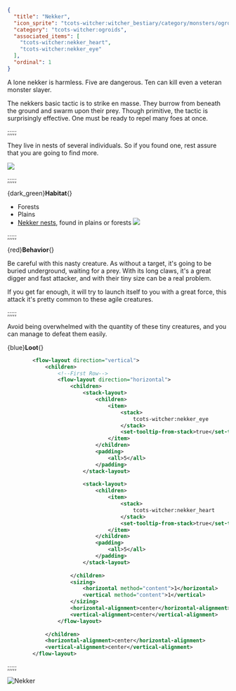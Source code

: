 ```json
{
  "title": "Nekker",
  "icon_sprite": "tcots-witcher:witcher_bestiary/category/monsters/ogroids/nekker",
  "category": "tcots-witcher:ogroids",
  "associated_items": [
    "tcots-witcher:nekker_heart",
    "tcots-witcher:nekker_eye"
  ],
  "ordinal": 1
}
```

A lone nekker is harmless. Five are dangerous. Ten can kill even a veteran monster slayer.


The nekkers basic tactic is to strike en masse.
They burrow from beneath the ground and swarm upon their prey. 
Though primitive, the tactic is surprisingly effective.
One must be ready to repel many foes at once.

;;;;;

They live in nests of several individuals.
So if you found one, rest assure that you are
going to find more.

![](tcots-witcher:textures/gui/sprites/witcher_bestiary/entries/nekker/nekker_main.png,fit)

;;;;;

{dark_green}**Habitat**{}
- Forests
- Plains
- [Nekker nests](^tcots-witcher:misc/monster_nests), found in plains or forests
  ![](tcots-witcher:textures/gui/sprites/witcher_bestiary/entries/nekker/nekker_lunging.png,fit)

;;;;;

{red}**Behavior**{}

Be careful with this nasty creature.
As without a target, it's going to be buried
underground, waiting for a prey.
With its long claws, it's a great digger and fast
attacker, and with their tiny size can be a real problem.


If you get far enough, it will try to launch itself to you with a great force, this attack it's pretty common 
to these agile creatures.

;;;;;

Avoid being overwhelmed with the quantity of these tiny creatures, and you can manage to defeat them easily.


{blue}**Loot**{}
```xml owo-ui
        <flow-layout direction="vertical">
            <children>
                <!--First Row-->
                <flow-layout direction="horizontal">
                    <children>
                        <stack-layout>
                            <children>
                                <item>
                                    <stack>
                                        tcots-witcher:nekker_eye
                                    </stack>
                                    <set-tooltip-from-stack>true</set-tooltip-from-stack>
                                </item>
                            </children>
                            <padding>
                                <all>5</all>
                            </padding>
                        </stack-layout>
                        
                        <stack-layout>
                            <children>
                                <item>
                                    <stack>
                                        tcots-witcher:nekker_heart
                                    </stack>
                                    <set-tooltip-from-stack>true</set-tooltip-from-stack>
                                </item>
                            </children>
                            <padding>
                                <all>5</all>
                            </padding>
                        </stack-layout>
                        
                    </children>
                    <sizing>
                        <horizontal method="content">1</horizontal>
                        <vertical method="content">1</vertical>
                    </sizing>
                    <horizontal-alignment>center</horizontal-alignment>
                    <vertical-alignment>center</vertical-alignment>
                </flow-layout>
                
            </children>
            <horizontal-alignment>center</horizontal-alignment>
            <vertical-alignment>center</vertical-alignment>
        </flow-layout>
```

;;;;;




![Nekker](tcots-witcher:textures/gui/sprites/witcher_bestiary/entries/nekker/nekker_full.png,fit)
